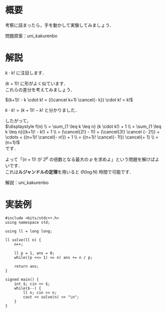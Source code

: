 # 概要
考察に詰まったら，手を動かして実験してみましょう．

問題原案：uni_kakurenbo

# 解説
$k \cdot k!$ に注目します．  

$(k+1)!$ に形がよく似ています．  
これらの差分を考えてみましょう．  

$(k+1)! - k \cdot k! = ((\cancel k+1) \cancel{- k}) \cdot k! = k!$

$k \cdot k! = (k+1)! - k!$ と分かりました．

したがって，  
$\displaystyle f(n) \\ = \sum_{1 \leq k \leq n} (k \cdot k!) + 1 \\ = \sum_{1 \leq k \leq n}((k+1)! - k!) + 1 \\ = (\cancel{2!} - 1!) + (\cancel{3!} \cancel {- 2!}) + \cdots + ((n+1)! \cancel{- n!}) + 1 \\ = ((n+1)! \cancel{- 1!}) \cancel{+ 1} \\ = (n+1)!$  
です．  

よって「$(n+1)!$ が $2^p$ の倍数となる最大の $p$ を求めよ」という問題を解けばよいです．  
これは**ルジャンドルの定理**を用いると $\Theta(\log N)$ 時間で可能です．  

解説：uni_kakurenbo

# 実装例
```cpp:C++
#include <bits/stdc++.h>
using namespace std;

using ll = long long;

ll solve(ll n) {
    n++;

    ll p = 1, ans = 0;
    while((p <<= 1) <= n) ans += n / p;

    return ans;
}

signed main() {
    int $; cin >> $;
    while($--) {
        ll n; cin >> n;
        cout << solve(n) << "\n";
    }
}

```
